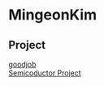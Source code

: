 ﻿# MingeonKim
 
 ## Project
  <a href = "https://github.com/alsrjs2441/JavaProject_goodjob.git">goodjob</a><br>
  <a href = "https://github.com/alsrjs2441/Semiconductor-Cleaning-process.git">Semicoductor Project</a><br>

<!--
**alsrjs2441/alsrjs2441** is a ✨ _special_ ✨ repository because its `README.md` (this file) appears on your GitHub profile.

Here are some ideas to get you started:

- 🔭 I’m currently working on ...
- 🌱 I’m currently learning ...
- 👯 I’m looking to collaborate on ...
- 🤔 I’m looking for help with ...
- 💬 Ask me about ...
- 📫 How to reach me: ...
- 😄 Pronouns: ...
- ⚡ Fun fact: ...
-->
